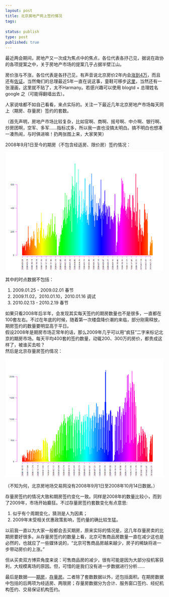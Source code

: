 ```yaml
---
layout: post
title: 北京房地产网上签约情况
tags: 

status: publish
type: post
published: true
---
```

最近两会期间，房地产又一次成为焦点中的焦点，各位代表各抒己见，据说在政协的各项提案之中，关于房地产市场的提案几乎占据半壁江山。

房价涨与不涨，各位代表是各抒己见，有声音说北京房价2年内会<a href="http://house.focus.cn/news/2010-03-05/870811.html" target="_blank">涨到4万</a>，而且还有<a href="http://news.sohu.com/20100304/n270562281.shtml" target="_blank">佐证</a>。当然俺们的总理最近5年一直在说这事，童鞋可移步<a href="http://blog.mysupa.com/journal/237014.html" target="_self">这里</a>，当然还有一张漫画，这里就不贴了，太不Harmany。若感兴趣可以使用 blogtd + 总理姓名 google 之（可能得翻墙出去）。

人家说啥都不如自己看看，来点实际的。关注一下最近几年北京房地产市场每天网上（期房、存量房）签约的套数。

（首先声明，房地产市场比较复杂，比如官啊、商啊、摇号啊、中介啊、银行啊、炒房团啊，空军、多军……指标忒多，所以我一直也没搞太明白。搞不明白也想凑一凑热闹，与时俱进嘛！扔两张图上来，大家笑笑）

2008年9月1日至今的期房（不包含经适房、限价房）签约情况：

![](/upload/pic/amount1.png)

<div id="_mcePaste">其中的时点数据不包括：</div>
<div>
<ol>
	<li>2009.01.25 - 2009.02.01 春节</li>
	<li>2009.11.02，2010.01.10，2010.01.16 调试</li>
	<li>2010.02.13 - 2010.2.19 春节</li>
</ol>
</div>
<div>如果只看2008年后半年，会发现其实每天签约的期房数量也不是很多，一直都在100套左右。不过在年底的时候，随着第一次楼盘降价潮的来临，部分刚需释放，期房签约的数量要明显高于平日。</div>
<div>假设2008年是期房市场正常年的话，那么2009年几乎可以用“疯狂”二字来标记北京的期房市场。每天平均400套的签约数量，动辄200、300万的房价，都贵成这样了，被谁买去啦？</div>
<div><!--more--></div>
<div>然后是北京存量房签约情况：</div>

![](/upload/pic/amount2.png)

（不知为何，北京房地场交易网没有2008年9月1日至2008年10月14日数据。）

存量房签约的情况大致和期房签约变化一致。同样是2008年的数量比较小，而到了2009年，市场开始癫狂。不过存量房签约套数变化有点意思:
<ol>
	<li>似乎有个周期变化，猜测是人为因素；</li>
	<li>2009年末受相关优惠政策影响，签约量的确比较生猛。</li>
</ol>
以前我一直以为大家一般都会去买期房，原来实际的情况是，这几年存量房卖的比期房要好很多。从存量房签约的数量上看，北京可售商品房数量一直在减少这也是必然的，也就应了一些媒体说的，“北京可售商品房越来越少，房子的稀缺将进一步带动房价的上涨。”

但从买卖双方博弈角度来说：可售商品房的减少，很有可能是因为大部分投机客获利，大规模离场的原因。但，可惜的是我们没有进一步数据进行分析……

最后是数据——<a href="http://bjt.cos.name/wp-content/uploads/2010/03/data1.csv" target="_blank">期房</a>，<a href="http://bjt.cos.name/wp-content/uploads/2010/03/data2.csv" target="_blank">存量房</a>。二者除了套数数据以外，还包括面积。在期房数据中包括的后两项为经适房、两限房；存量房数据分为合计、服务窗口签约、经纪机构签约、交易保证机构签约。
